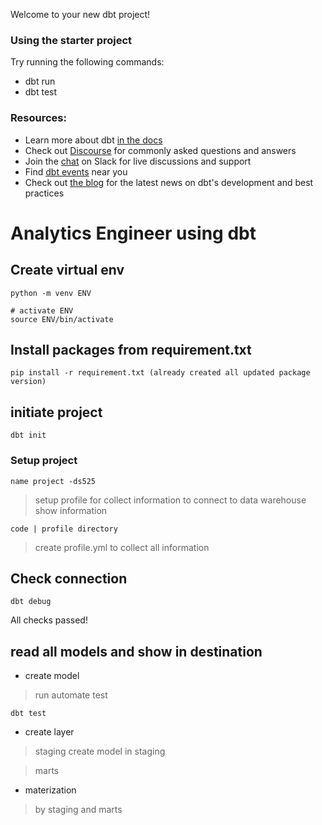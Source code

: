 Welcome to your new dbt project!

### Using the starter project

Try running the following commands:
- dbt run
- dbt test


### Resources:
- Learn more about dbt [in the docs](https://docs.getdbt.com/docs/introduction)
- Check out [Discourse](https://discourse.getdbt.com/) for commonly asked questions and answers
- Join the [chat](https://community.getdbt.com/) on Slack for live discussions and support
- Find [dbt events](https://events.getdbt.com) near you
- Check out [the blog](https://blog.getdbt.com/) for the latest news on dbt's development and best practices

# Analytics Engineer using dbt

## Create virtual env
``` 
python -m venv ENV
```
```
# activate ENV
source ENV/bin/activate
```

## Install packages from requirement.txt
```
pip install -r requirement.txt (already created all updated package version)
```

## initiate project
```
dbt init
```
### Setup project
```
name project -ds525
```

> setup profile for collect information to connect to data warehouse
show information

```
code | profile directory
```
> create profile.yml to collect all information

## Check connection
```
dbt debug
```
All checks passed!

## read all models and show in destination

- create model 

> run automate test
```
dbt test
```

- create layer
> staging
create model in staging

> marts

- materization
> by staging and marts
